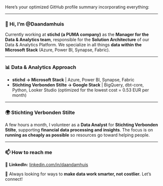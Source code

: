 Here’s your optimized GitHub profile summary incorporating everything:  

---

### **👋 Hi, I’m @Daandamhuis**  

Currently working at **stichd (a PUMA company)** as the **Manager for the Data & Analytics team**, responsible for the **Solution Architecture** of our Data & Analytics Platform. We specialize in all things **data within the Microsoft Stack** (Azure, Power BI, Synapse, Fabric).  

---

### **📊 Data & Analytics Approach**  
- **stichd → Microsoft Stack** | Azure, Power BI, Synapse, Fabric  
- **Stichting Verbonden Stilte → Google Stack** | BigQuery, dbt-core, Python, Looker Studio (optimized for the lowest cost = 0.53 EUR per month)  

---

### **🌍 Stichting Verbonden Stilte**  
A few hours a month, I volunteer as a **Data Analyst** for **Stichting Verbonden Stilte**, supporting **financial data processing and insights**. The focus is on **running as cheaply as possible** so resources go toward helping people.  

---

### **📫 How to reach me**  
🔗 **LinkedIn:** [linkedin.com/in/daandamhuis](http://linkedin.com/in/daandamhuis)  

🚀 Always looking for ways to **make data work smarter, not costlier.** Let’s connect!  

